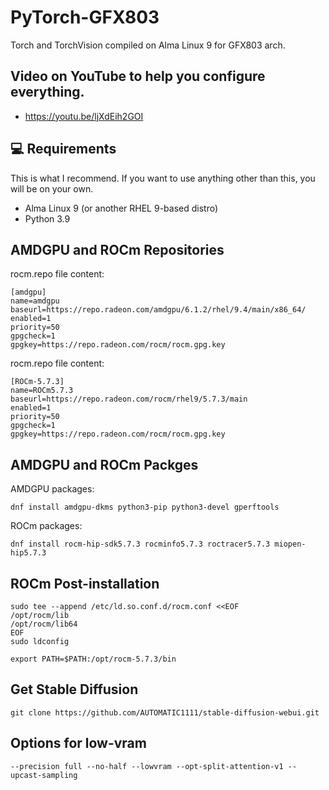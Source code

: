 # PyTorch-GFX803
Torch and TorchVision compiled on Alma Linux 9 for GFX803 arch.

## Video on YouTube to help you configure everything.
- https://youtu.be/ljXdEih2GOI

## 💻 Requirements

This is what I recommend. If you want to use anything other than this, you will be on your own.

- Alma Linux 9 (or another RHEL 9-based distro)
- Python 3.9


## AMDGPU and ROCm Repositories

rocm.repo file content:

```
[amdgpu]
name=amdgpu
baseurl=https://repo.radeon.com/amdgpu/6.1.2/rhel/9.4/main/x86_64/
enabled=1
priority=50
gpgcheck=1
gpgkey=https://repo.radeon.com/rocm/rocm.gpg.key
```


rocm.repo file content:

```
[ROCm-5.7.3]
name=ROCm5.7.3
baseurl=https://repo.radeon.com/rocm/rhel9/5.7.3/main
enabled=1
priority=50
gpgcheck=1
gpgkey=https://repo.radeon.com/rocm/rocm.gpg.key
```


## AMDGPU and ROCm Packges

AMDGPU packages:
```
dnf install amdgpu-dkms python3-pip python3-devel gperftools
```

ROCm packages:
```
dnf install rocm-hip-sdk5.7.3 rocminfo5.7.3 roctracer5.7.3 miopen-hip5.7.3
```


## ROCm Post-installation

```
sudo tee --append /etc/ld.so.conf.d/rocm.conf <<EOF
/opt/rocm/lib
/opt/rocm/lib64
EOF
sudo ldconfig
```
```
export PATH=$PATH:/opt/rocm-5.7.3/bin
```

## Get Stable Diffusion
```
git clone https://github.com/AUTOMATIC1111/stable-diffusion-webui.git
```

## Options for low-vram
```
--precision full --no-half --lowvram --opt-split-attention-v1 --upcast-sampling
```
